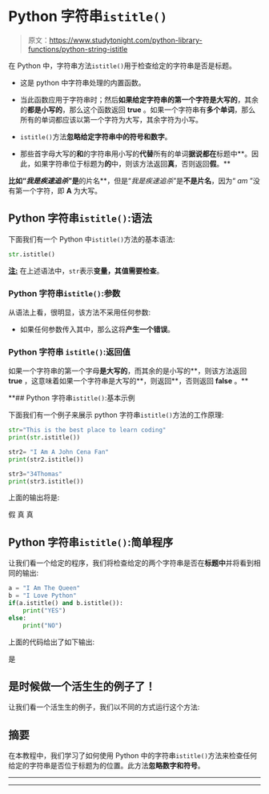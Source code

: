 # Python 字符串`istitle()`

> 原文：<https://www.studytonight.com/python-library-functions/python-string-istitle>

在 Python 中，字符串方法`istitle()`用于检查给定的字符串是否是标题。

*   这是 python 中字符串处理的内置函数。

*   当此函数应用于字符串时；然后**如果给定字符串的第一个字符是大写的**，其余的**都是小写的**，那么这个函数返回 **true** 。如果一个字符串有**多个单词**，那么所有的单词都应该以第一个字符为大写，其余字符为小写。

*   `istitle()`方法**忽略给定字符串中的符号和数字**。

*   那些首字母大写的**和**的字符串用小写的**代替**所有的单词**据说都在**标题中**。因此，如果字符串位于标题为**的**中，则该方法返回**真**，否则返回**假**。**

 **比如“*我是疾速追杀*”是**的片名**，但是“*我是疾速追杀*”是**不是片名**，因为“ *am* ”没有第一个字符，即 **A** 为大写。

## Python 字符串`istitle()`:语法

下面我们有一个 Python 中`istitle()`方法的基本语法:

```py
str.istitle()
```

<u>**注:**</u> 在上述语法中，`str`表示**变量，其值需要检查**。

### Python 字符串`istitle()`:参数

从语法上看，很明显，该方法不采用任何参数:

*   如果任何参数传入其中，那么这将**产生一个错误**。

### Python 字符串 `istitle()`:返回值

如果一个字符串的第一个字母**是大写的**，而其余的是小写的**，则该方法返回 **true** ，这意味着如果一个字符串是大写的**，则返回**，否则返回 **false** 。**

 **## Python 字符串`istitle()`:基本示例

下面我们有一个例子来展示 python 字符串`istitle()`方法的工作原理:

```py
str="This is the best place to learn coding"
print(str.istitle())

str2= "I Am A John Cena Fan"
print(str2.istitle())

str3="34Thomas"
print(str3.istitle())
```

上面的输出将是:

假
真
真

## Python 字符串`istitle()`:简单程序

让我们看一个给定的程序，我们将检查给定的两个字符串是否在**标题中**并将看到相同的输出:

```py
a = "I Am The Queen"
b = "I Love Python"
if(a.istitle() and b.istitle()):
    print("YES")
else:
    print("NO")
```

上面的代码给出了如下输出:

是

## 是时候做一个活生生的例子了！

让我们看一个活生生的例子，我们以不同的方式运行这个方法:

## 摘要

在本教程中，我们学习了如何使用 Python 中的字符串`istitle()`方法来检查任何给定的字符串是否位于标题为的位置。此方法**忽略数字和符号**。

* * *

* * *****